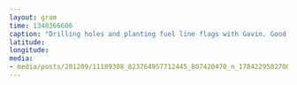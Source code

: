 ```yaml
---
layout: gram
time: 1348366606
caption: "Drilling holes and planting fuel line flags with Gavin. Good times."
latitude: 
longitude: 
media:
- media/posts/201209/11189308_823764957712445_807420470_n_17842295827000351.jpg
---
```

